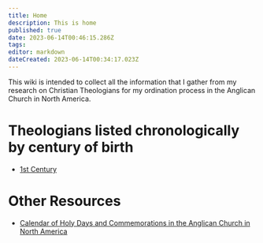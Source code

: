 ```yaml
---
title: Home
description: This is home
published: true
date: 2023-06-14T00:46:15.286Z
tags: 
editor: markdown
dateCreated: 2023-06-14T00:34:17.023Z
---
```


This wiki is intended to collect all the information that I gather from my research on Christian Theologians for my ordination process in the Anglican Church in North America.

# Theologians listed chronologically by century of birth

* [1st Century](/1st_century)

# Other Resources
* [Calendar of Holy Days and Commemorations in the Anglican Church in North America](/acna_feasts)
